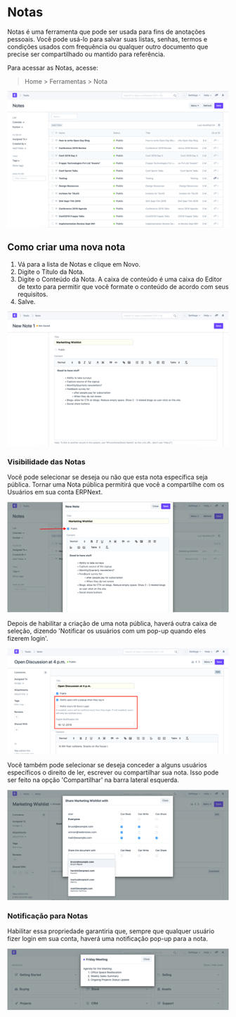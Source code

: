 # Notas


Notas é uma ferramenta que pode ser usada para fins de anotações pessoais. Você pode usá-lo para salvar suas listas, senhas, termos e condições usados ​​com frequência ou qualquer outro documento que precise ser compartilhado ou mantido para referência.


Para acessar as Notas, acesse:



>
> Home > Ferramentas > Nota
>
>
>


![Notas](/files/using-notes-1.png)


## Como criar uma nova nota


1. Vá para a lista de Notas e clique em Novo.
2. Digite o Título da Nota.
3. Digite o Conteúdo da Nota. A caixa de conteúdo é uma caixa do Editor de texto para permitir que você formate o conteúdo de acordo com seus requisitos.
4. Salve.


![Notas](/files/using-notes-2.png)


### Visibilidade das Notas


Você pode selecionar se deseja ou não que esta nota específica seja pública. Tornar uma Nota pública permitirá que você a compartilhe com os Usuários em sua conta ERPNext.


![Notas](/files/using-notes-3.png)


Depois de habilitar a criação de uma nota pública, haverá outra caixa de seleção, dizendo 'Notificar os usuários com um pop-up quando eles fizerem login'.


![Notas](/files/using-notes-5.png)


Você também pode selecionar se deseja conceder a alguns usuários específicos o direito de ler, escrever ou compartilhar sua nota. Isso pode ser feito na opção 'Compartilhar' na barra lateral esquerda.


![Notas](/files/using-notes-4.png)


### Notificação para Notas


Habilitar essa propriedade garantiria que, sempre que qualquer usuário fizer login em sua conta, haverá uma notificação pop-up para a nota.


![Notas](/files/using-notes-7.png)